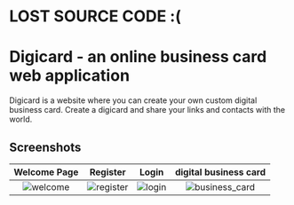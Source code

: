 # LOST SOURCE CODE :(



# Digicard - an online business card web application

Digicard is a website where you can create your own custom digital business card. Create a digicard and share your links and contacts with the world.

## Screenshots
Welcome Page | Register | Login | digital business card 
:-------------------------:|:-------------------------:|:-------------------------:|:-------------------------:
![welcome](https://github.com/nikiblauer/digicard/assets/39680062/6eaed911-c2cc-4bcc-bb16-0d389a5228e9)|![register](https://github.com/nikiblauer/digicard/assets/39680062/e7709404-0d93-4c11-aa2b-0ee2e689a20e)|![login](https://github.com/nikiblauer/digicard/assets/39680062/41322f59-8752-4ced-af70-1b397a24872a)|![business_card](https://github.com/nikiblauer/digicard/assets/39680062/5b8f8ea6-6ed8-4202-9d37-10c893bd12bc)





